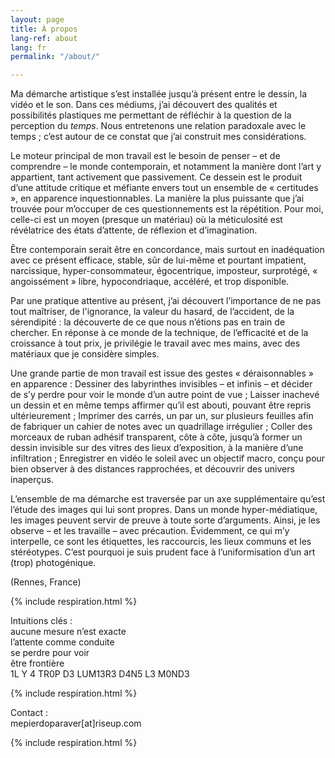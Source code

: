 ```yaml
---
layout: page
title: À propos
lang-ref: about
lang: fr
permalink: "/about/"

---
```

Ma démarche artistique s’est installée jusqu’à présent entre le dessin, la vidéo et le son. Dans ces médiums, j’ai découvert des qualités et possibilités plastiques me permettant de réfléchir à la question de la perception du _temps_. Nous entretenons une relation paradoxale avec le temps ; c’est autour de ce constat que j’ai construit mes considérations.

Le moteur principal de mon travail est le besoin de penser – et de comprendre – le monde contemporain, et notamment la manière dont l’art y appartient, tant activement que passivement. Ce dessein est le produit d’une attitude critique et méfiante envers tout un ensemble de « certitudes », en apparence inquestionnables. La manière la plus puissante que j’ai trouvée pour m’occuper de ces questionnements est la répétition. Pour moi, celle-ci est un moyen (presque un matériau) où la méticulosité est révélatrice des états d’attente, de réflexion et d’imagination.

Être contemporain serait être en concordance, mais surtout en inadéquation avec ce présent efficace, stable, sûr de lui-même et pourtant impatient, narcissique, hyper-consommateur, égocentrique, imposteur, surprotégé, « angoissément » libre, hypocondriaque, accéléré, et trop disponible.

Par une pratique attentive au présent, j’ai découvert l’importance de ne pas tout maîtriser, de l'ignorance, la valeur du hasard, de l’accident, de la sérendipité : la découverte de ce que nous n’étions pas en train de chercher. En réponse à ce monde de la technique, de l’efficacité et de la croissance à tout prix, je privilégie le travail avec mes mains, avec des matériaux que je considère simples.

Une grande partie de mon travail est issue des gestes « déraisonnables » en apparence : Dessiner des labyrinthes invisibles – et infinis – et décider de s’y perdre pour voir le monde d’un autre point de vue ; Laisser inachevé un dessin et en même temps affirmer qu’il est abouti, pouvant être repris ultérieurement ; Imprimer des carrés, un par un, sur plusieurs feuilles afin de fabriquer un cahier de notes avec un quadrillage irrégulier ; Coller des morceaux de ruban adhésif transparent, côte à côte, jusqu’à former un dessin invisible sur des vitres des lieux d’exposition, à la manière d’une infiltration ; Enregistrer en vidéo le soleil avec un objectif macro, conçu pour bien observer à des distances rapprochées, et découvrir des univers inaperçus.

L’ensemble de ma démarche est traversée par un axe supplémentaire qu’est l’étude des images qui lui sont propres. Dans un monde hyper-médiatique, les images peuvent servir de preuve à toute sorte d’arguments. Ainsi, je les observe – et les travaille – avec précaution. Évidemment, ce qui m’y interpelle, ce sont les étiquettes, les raccourcis, les lieux communs et les stéréotypes. C’est pourquoi je suis prudent face à l’uniformisation d’un art (trop) photogénique.

(Rennes, France)

{% include respiration.html %}

Intuitions clés :   
aucune mesure n’est exacte  
l’attente comme conduite  
se perdre pour voir  
être frontière  
1L Y 4 TR0P D3 LUM13R3 D4N5 L3 M0ND3

{% include respiration.html %}

Contact :   
mepierdoparaver\[at\]riseup.com

{% include respiration.html %}